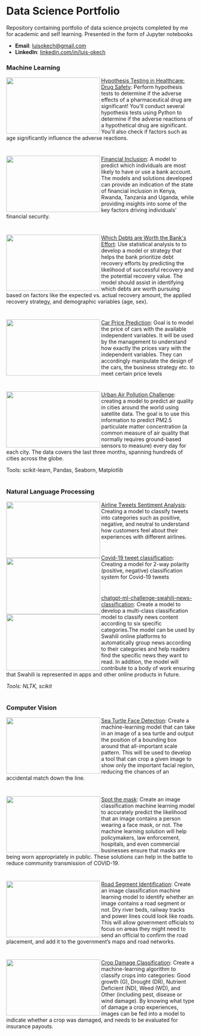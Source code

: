 # Data Science Portfolio
Repository containing portfolio of data science projects completed by me for academic and self learning. Presented in the form of Jupyter notebooks

- **Email**: [luisokech@gmail.com](luisokech@gmail.com)
- **LinkedIn**: [linkedin.com/in/luis-okech](www.linkedin.com/in/luis-okech)

### Machine Learning
<img align="left" width="250" height="150" src="https://github.com/user-attachments/assets/459c9ec0-a638-4242-b8bb-b1f8a184a21d">[Hypothesis Testing in Healthcare: Drug Safety](https://github.com/luisokech/Data-Analysis-projects/blob/main/Hypothesis%20Testing%20in%20Healthcare%20Drug%20Safety.ipynb): Perform hypothesis tests to determine if the adverse effects of a pharmaceutical drug are significant! You'll conduct several hypothesis tests using Python to determine if the adverse reactions of a hypothetical drug are significant. You'll also check if factors such as age significantly influence the adverse reactions.
#
#

<img align="left" width="250" height="150" src="https://github.com/user-attachments/assets/c68eb42d-b47a-4a00-ac42-a1c5e7ba163e">[Financial Inclusion](https://github.com/luisokech/Data-Science-projects/blob/main/1.%20Financial%20Inclusion.ipynb): A model to predict which individuals are most likely to have or use a bank account. The models and solutions developed can provide an indication of the state of financial inclusion in Kenya, Rwanda, Tanzania and Uganda, while providing insights into some of the key factors driving individuals’ financial security.

#
#

<img align="left" width="250" height="150" src="https://github.com/user-attachments/assets/2b77b61d-42f0-423e-9750-c6ecb8ee7515">[Which Debts are Worth the Bank's Effort](https://github.com/luisokech/Data-Science-projects/blob/main/5.%20Which%20Debts%20are%20Worth%20the%20Bank's%20Effort.ipynb): Use statistical analysis to to develop a model or strategy that helps the bank prioritize debt recovery efforts by predicting the likelihood of successful recovery and the potential recovery value. The model should assist in identifying which debts are worth pursuing based on factors like the expected vs. actual recovery amount, the applied recovery strategy, and demographic variables (age, sex).

  #
  #
  
<img align="left" width="250" height="150" src="https://github.com/user-attachments/assets/1c3962b8-85ed-439a-99d3-23b4ab27ae12">[Car Price Prediction](https://github.com/luisokech/Data-Science-projects/blob/main/4.%20Car-price-prediction.ipynb): Goal is to model the price of cars with the available independent variables. It will be used by the management to understand how exactly the prices vary with the independent variables. They can accordingly manipulate the design of the cars, the business strategy etc. to meet certain price levels

#
#

<img align="left" width="250" height="150" src="https://github.com/user-attachments/assets/9a6aee87-637b-4b96-bdab-0cb460e491e9">[Urban Air Pollution Challenge](https://github.com/luisokech/Data-Science-projects/blob/main/3.%20Urban%20Air%20Pollution%20Challenge.ipynb): creating a model to predict air quality in cities around the world using satellite data. The goal is to use this information to predict PM2.5 particulate matter concentration (a common measure of air quality that normally requires ground-based sensors to measure) every day for each city. The data covers the last three months, spanning hundreds of cities across the globe.
 
Tools: scikit-learn, Pandas, Seaborn, Matplotlib 
#
### Natural Language Processing

<img align="left" width="250" height="150" src="https://github.com/user-attachments/assets/96d14181-a533-4ded-9b9a-adb4f0381ab5">[Airline Tweets Sentiment Analysis](https://github.com/luisokech/Data-Science-projects/blob/main/8.%20Airline%20Tweets%20Sentiment%20Analysis.ipynb): Creating a model to classify tweets into categories such as positive, negative, and neutral to understand how customers feel about their experiences with different airlines.

#
#
#
<img align="left" width="250" height="150" src="https://github.com/user-attachments/assets/f6fe5f13-e2cb-408d-98d2-1eaf2657283d">[Covid-19 tweet classification](https://github.com/luisokech/Data-Science-projects/blob/main/Covid-19%20tweet%20classification.ipynb): Creating a model for 2-way polarity (positive, negative) classification system for Covid-19 tweets

#
#
#
<img align="left" width="250" height="150" src="https://github.com/user-attachments/assets/38b24e35-c8ee-4c8f-a37d-6489ec340b61">[chatgpt-ml-challenge-swahili-news-classification](https://github.com/luisokech/Data-Science-projects/blob/main/chatgpt-ml-challenge-swahili-news-classification.ipynb):  Create a model to develop a multi-class classification model to classify news content according to six specific categories.The model can be used by Swahili online platforms to automatically group news according to their categories and help readers find the specific news they want to read. In addition, the model will contribute to a body of work ensuring that Swahili is represented in apps and other online products in future.


_Tools: NLTK, scikit_
#
### Computer Vision
<img align="left" width="250" height="150" src="https://github.com/user-attachments/assets/96b863c1-9cef-45aa-b21a-4e6607f13fe2">[Sea Turtle Face Detection](https://github.com/luisokech/Data-Science-projects/blob/main/Local_Ocean_Conservation_Sea_Turtle_Face_Detection.ipynb):  Create a machine-learning model that can take in an image of a sea turtle and output the position of a bounding box around that all-important scale pattern. This will be used to develop a tool that can crop a given image to show only the important facial region, reducing the chances of an accidental match down the line.

#
#
#
<img align="left" width="250" height="150" src="https://github.com/user-attachments/assets/aae3e625-2a37-4dbb-8cbd-38a9207fede1">[Spot the mask](https://github.com/luisokech/Data-Science-projects/blob/main/Spot_the_Mask_with_FastAI_DH-mine.ipynb):  Create an image classification machine learning model to accurately predict the likelihood that an image contains a person wearing a face mask, or not. The machine learning solution will help policymakers, law enforcement, hospitals, and even commercial businesses ensure that masks are being worn appropriately in public. These solutions can help in the battle to reduce community transmission of COVID-19.

#
#
#
<img align="left" width="250" height="150" src="https://github.com/user-attachments/assets/bd4964ce-685d-4ffa-a006-712683a6658c">[Road Segment Identification](https://github.com/luisokech/Data-Science-projects/blob/main/Spot_the_Mask_with_FastAI_DH-mine.ipynb):  Create an image classification machine learning model to identify whether an image contains a road segment or not. Dry river beds, railway tracks and power lines could look like roads. This will allow government officials to focus on areas they might need to send an official to confirm the road placement, and add it to the government’s maps and road networks.

#
#
#
<img align="left" width="250" height="150" src="https://github.com/user-attachments/assets/924a85c7-9b6d-45e6-92ec-9b414f71d175">[Crop Damage Classification](https://github.com/luisokech/Data-Science-projects/blob/main/CGIAR_Crop_Damage_Classification.ipynb):  Create a machine-learning algorithm to classify crops into categories: Good growth (G), Drought (DR), Nutrient Deficient (ND), Weed (WD), and Other (including pest, disease or wind damage). By knowing what type of damage a crop experiences, images can be fed into a model to indicate whether a crop was damaged, and needs to be evaluated for insurance payouts.

